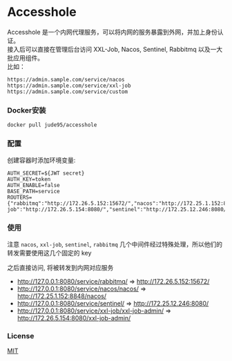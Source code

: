 # Accesshole
Accesshole 是一个内网代理服务，可以将内网的服务暴露到外网，并加上身份认证。  
接入后可以直接在管理后台访问 XXL-Job, Nacos, Sentinel, Rabbitmq 以及一大批应用组件。  
比如：
```
https://admin.sample.com/service/nacos
https://admin.sample.com/service/xxl-job
https://admin.sample.com/service/custom
```

### Docker安装
```
docker pull jude95/accesshole
```

### 配置

创建容器时添加环境变量:
```
AUTH_SECRET=${JWT secret}
AUTH_KEY=token
AUTH_ENABLE=false
BASE_PATH=service
ROUTERS={"rabbitmq":"http://172.26.5.152:15672/","nacos":"http://172.25.1.152:8848/","xxl-job":"http://172.26.5.154:8080/","sentinel":"http://172.25.12.246:8080/"}
```

### 使用
注意 `nacos`, `xxl-job`, `sentinel`, `rabbitmq` 几个中间件经过特殊处理，所以他们的转发需要使用这几个固定的 key

之后直接访问, 将被转发到内网对应服务
+ http://127.0.0.1:8080/service/rabbitmq/  =>  http://172.26.5.152:15672/
+ http://127.0.0.1:8080/service/nacos/nacos/  =>  http://172.25.1.152:8848/nacos/
+ http://127.0.0.1:8080/service/sentinel/  =>  http://172.25.12.246:8080/
+ http://127.0.0.1:8080/service/xxl-job/xxl-job-admin/  =>  http://172.26.5.154:8080/xxl-job-admin/

### License
[MIT](https://github.com/JinuoTec/Accesshole/blob/master/LICENSE.md)
